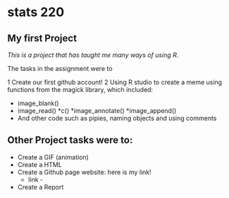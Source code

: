 # stats 220

## **My first Project**

_This is a project that has taught me many ways of using R._

The tasks in the assignment were to 

1 Create our first github account!
2 Using R studio to create a meme using functions from the magick library, which included:
  * image_blank()
  * image_read()
  *c()
  *image_annotate()
  *image_append()
  * And other code such as pipies, naming objects and using comments 

## Other Project tasks were to:

- Create a GIF (animation) 
- Create a HTML
- Create a Github page website: here is my link!
  -  link - 
- Create a Report

